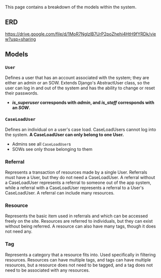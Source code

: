 This page contains a breakdown of the models within the system.

## ERD
https://drive.google.com/file/d/1MoR7NglzlB7UrP2poZhehi4HtH9fYRDk/view?usp=sharing

## Models

### `User`
Defines a user that has an account associated with the system; they are either an admin or an SOW. Extends Django's AbstractUser class, so the user can log in and out of the system and has the ability to change or reset their passwords. 
* __*is_superuser* corresponds with *admin*, and *is_staff* corresponds with an *SOW*.__

### `CaseLoadUser`
Defines an individual on a user's case load. CaseLoadUsers cannot log into the system. __A CaseLoadUser can only belong to one User.__
* Admins see all `CaseLoadUser`s
* SOWs see only those belonging to them

### Referral
Represents a transaction of resources made by a single User. Referrals must have a User, but they do not need a CaseLoadUser. A referral without a CaseLoadUser represents a referral to someone out of the app system, while a referral with a CaseLoadUser represents a referral to a User's CaseLoadUser. A referral can include many resources.

### Resource
Represents the basic item used in referrals and which can be accessed freely on the site. Resources are referred to individuals, but they can exist without being referred. A resource can also have many tags, though it does not need any.

### Tag
Represents a category that a resource fits into. Used specifically in filtering resources. Resources can have multiple tags, and tags can have multiple resources, but a resource does not need to be tagged, and a tag does not need to be associated with any resources.
